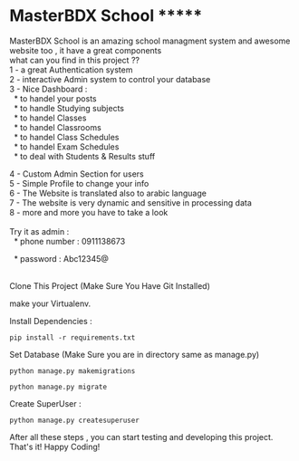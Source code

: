 # MasterBDX School *****

MasterBDX School is an amazing school managment system and awesome website too , it have a great components  
what can you find in this project ??
<br> 
1 - a great Authentication system
<br>
2 -  interactive Admin system to control your database
<br>
3 - Nice Dashboard :
<br>
&nbsp;&nbsp;* to handel your posts
<br />
&nbsp;&nbsp;* to handle Studying subjects
<br />
&nbsp;&nbsp;* to handel Classes
<br />
&nbsp;&nbsp;* to handel Classrooms
<br />
&nbsp;&nbsp;* to handel Class Schedules
<br />
&nbsp;&nbsp;* to handel Exam Schedules
<br />
&nbsp;&nbsp;* to deal with Students & Results stuff
<br>

4 - Custom Admin Section for users
<br>
5 - Simple Profile to change your info
<br>
6 - The Website is translated also to arabic language
<br>
7 - The website is very dynamic and sensitive in processing data
<br>
8 - more and more you have to take a look 
<br>
<br>
Try it as admin :
<br>
&nbsp; * phone number : 0911138673


&nbsp; * password : Abc12345@
<br />
<br />

Clone This Project (Make Sure You Have Git Installed)

make your Virtualenv.

Install Dependencies :

``` pip install -r requirements.txt ```

Set Database (Make Sure you are in directory same as manage.py)

``` python manage.py makemigrations ```

``` python manage.py migrate ```

Create SuperUser :

``` python manage.py createsuperuser ```

After all these steps , you can start testing and developing this project. That's it! Happy Coding!
